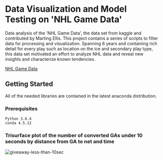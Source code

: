 # Data Visualization and Model Testing on 'NHL Game Data' 

Data analysis of the 'NHL Game Data', the data set from kaggle and contributed by Marting Ellis. This project contains a series of scripts to filter data for processing and visualization. Spanning 6 years and containing rich detail for every play such as location on the ice and secondary play type, this data set motivated an effort to analyze NHL data and reveal new insights and characterize known tendencies. 

[NHL Game Data](https://www.kaggle.com/martinellis/nhl-game-data)

## Getting Started
All of the needed libraries are contained in the latest anaconda distribution.
### Prerequisites

```
Python 3.6.4
conda 4.5.12
```

### Trisurface plot of the number of converted GAs under 10 seconds by distance from GA to net and time

![giveaway-less-than-10sec](https://user-images.githubusercontent.com/21959159/58520036-3ca24380-8173-11e9-8646-6cd7a36ec1a7.gif)
